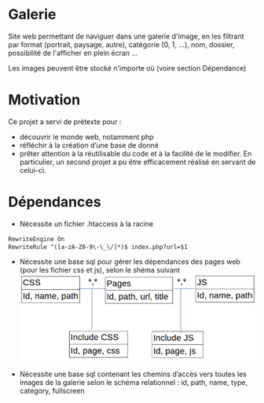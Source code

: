 # Galerie
Site web permettant de naviguer dans une galerie d'image, en les filtrant par format (portrait, paysage, autre), catégorie (0, 1, ...), nom, dossier, possibilité de l'afficher en plein écran ...

Les images peuvent être stocké n'importe où (voire section Dépendance)

# Motivation
Ce projet a servi de prétexte pour :
- découvrir le monde web, notamment php
- réfléchir à la création d’une base de donné
- prêter attention à la réutilisable du code et à la facilité de le modifier. En particulier, un second projet a pu être efficacement réalisé en servant de celui-ci.

# Dépendances
- Nécessite un fichier .htaccess à la racine
```
RewriteEngine On
RewriteRule ^([a-zA-Z0-9\-\_\/]*)$ index.php?url=$1
```

- Nécessite une base sql pour gérer les dépendances des pages web (pour les fichier css et js), selon le shéma suivant
  ![Shéma relationnel de la bbd](Shéma.png)
  
- Nécessite une base sql contenant les chemins d’accès vers toutes les images de la galerie selon le schéma relationnel : 
  id, path, name, type, category, fullscreen
